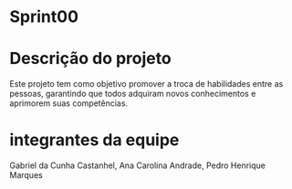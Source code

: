 # Sprint00

# 

# Descrição do projeto
Este projeto tem como objetivo promover a troca de habilidades entre as pessoas, garantindo que todos adquiram novos conhecimentos e aprimorem suas competências.


# integrantes da equipe
Gabriel da Cunha Castanhel, Ana Carolina Andrade, Pedro Henrique Marques
